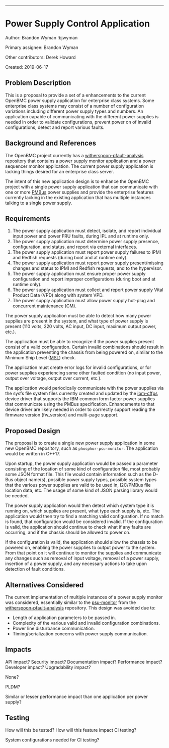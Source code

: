 
____

# Power Supply Control Application

Author:
  Brandon Wyman !bjwyman

Primary assignee:
  Brandon Wyman

Other contributors:
  Derek Howard

Created:
  2019-06-17

## Problem Description
This is a proposal to provide a set of a enhancements to the current OpenBMC
power supply application for enterprise class systems. Some enterprise class
systems may consist of a number of configuration variations including different
power supply types and numbers. An application capable of communicating with the
different power supplies is needed in order to validate configurations, prevent
power on of invalid configurations, detect and report various faults.

## Background and References
The OpenBMC project currently has a [witherspoon-pfault-analysis][1] repository
that contains a power supply monitor application and a power sequencer monitor
application. The current power supply application is lacking things desired for
an enterprise class server.

The intent of this new application design is to enhance the OpenBMC project
with a single power supply application that can communicate with one or more
[PMBus][2] power supplies and provide the enterprise features currently lacking
in the existing application that has multiple instances talking to a single
power supply.

## Requirements
1. The power supply application must detect, isolate, and report individual
input power and power FRU faults, during IPL and at runtime only.
2. The power supply application must determine power supply presence,
configuration, and status, and report via external interfaces.
3. The power supply application must report power supply failures to IPMI and
Redfish requests (during boot and at runtime only).
4. The power supply application must report power supply present/missing changes
and status to IPMI and Redfish requests, and to the hypervisor.
5. The power supply application must ensure proper power supply configuration
and report improper configurations (during boot and at runtime only).
6. The power supply application must collect and report power supply Vital
Product Data (VPD) along with system VPD.
7. The power supply application must allow power supply hot-plug and concurrent
maintenance (CM).

The power supply application must be able to detect how many power supplies are
present in the system, and what type of power supply is present (110 volts,
220 volts, AC input, DC input, maximum output power, etc.).

The application must be able to recognize if the power supplies present
consist of a valid configuration. Certain invalid combinations should result in
the application preventing the chassis from being powered on, similar to the
Minimum Ship Level ([MSL][3]) check.

The application must create error logs for invalid configurations, or for power
supplies experiencing some other faulted condition (no input power, output over
voltage, output over current, etc.).

The application would periodically communicate with the power supplies via the
sysfs file system files currently created and updated by the [ibm-cffps][4]
device driver that supports the IBM common form factor power supplies that
communicate using the PMBus specification. Enhancements to that device driver
are likely needed in order to corrrectly support reading the firmware version
(fw_version) and multi-page support.

## Proposed Design
The proposal is to create a single new power supply application in some new
OpenBMC repository, such as `phosphor-psu-monitor`. The application would be
written in C++17.

Upon startup, the power supply application would be passed a parameter
consisting of the location of some kind of configuration file, most probably
some JSON format file. This file would contain information such as the D-Bus
object name(s), possible power supply types, possible system types that the
various power supplies are valid to be used in, I2C/PMBus file location data,
etc. The usage of some kind of JSON parsing library would be needed.

The power supply application would then detect which system type it is running
on, which supplies are present, what type each supply is, etc. The application
would then try to find a matching valid configuration. If no match is found,
that configuration would be considered invalid. If the configuration is valid,
the application should continue to check what if any faults are occurring, and
if the chassis should be allowed to power on.

If the configuration is valid, the application should allow the chassis to be
powered on, enabling the power supplies to output power to the system. From
that point on it will continue to monitor the supplies and communicate any
changes such as removal of input voltage, removal of a power supply, insertion
of a power supply, and any necessary actions to take upon detection of fault
conditions.

## Alternatives Considered
The current implementation of multiple instances of a power supply monitor was
considered, essentially similar to the [psu-monitor][5] from the
[witherspoon-pfault-analysis][1] repository. This design was avoided due to:
 - Length of application parameters to be passed in.
 - Complexity of the various valid and invalid configuration combinations.
 - Power line disturbance communication.
 - Timing/serialization concerns with power supply communication.

## Impacts
API impact? Security impact? Documentation impact? Performance impact?
Developer impact? Upgradability impact?

None?

PLDM?

Similar or lesser performance impact than one application per power supply?

## Testing
How will this be tested? How will this feature impact CI testing?

System configurations needed for CI testing?

[1]: https://github.com/openbmc/witherspoon-pfault-analysis
[2]: https://en.wikipedia.org/wiki/Power_Management_Bus
[3]: https://github.com/openbmc/phosphor-dbus-interfaces/blob/master/xyz/openbmc_project/Control/README.msl.md
[4]: https://github.com/openbmc/linux/blob/dev-5.1/drivers/hwmon/pmbus/ibm-cffps.c
[5]: https://github.com/openbmc/witherspoon-pfault-analysis/tree/master/power-supply
